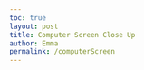```yaml
---
toc: true
layout: post
title: Computer Screen Close Up 
author: Emma
permalink: /computerScreen
---
```


<html lang="en">

</html>

<style>
    body {
        background-image: url("{{site.baseurl}}/images/blankScreen.png");
    }
</style>
